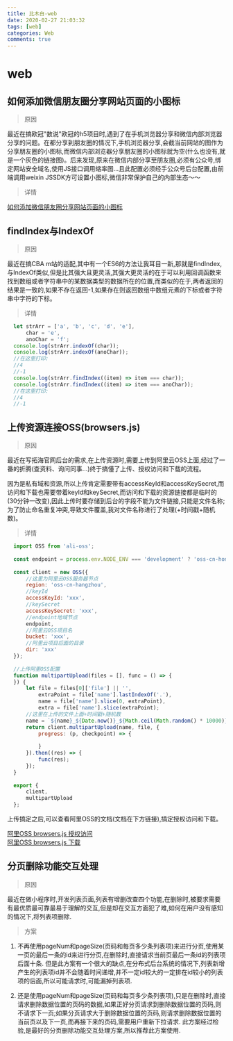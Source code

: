 ```yaml
---
title: 比木白-web
date: 2020-02-27 21:03:32
tags: [web]
categories: Web
comments: true
---
```


# web

  ## 如何添加微信朋友圈分享网站页面的小图标
  
  > 原因

  最近在搞欧冠"数说"欧冠的h5项目时,遇到了在手机浏览器分享和微信内部浏览器分享的问题。在都分享到朋友圈的情况下,手机浏览器分享,会截当前网站的图作为分享朋友圈的小图标,而微信内部浏览器分享朋友圈的小图标就为空(什么也没有,就是一个灰色的链接图)。后来发现,原来在微信内部分享至朋友圈,必须有公众号,绑定网站安全域名,使用JS接口调用缩率图...且此配置必须经手公众号后台配置,由前端调用weixin JSSDK方可设置小图标,微信非常保护自己的内部生态～～

  > 详情

  <a href='https://www.metinfo.cn/faq/1830.html' target='_blank'>如何添加微信朋友圈分享网站页面的小图标</a>
  
  ## findIndex与IndexOf
  
  > 原因

  最近在搞CBA m站的适配,其中有一个ES6的方法让我耳目一新,那就是findIndex,与IndexOf类似,但是比其强大且更灵活,其强大更灵活的在于可以利用回调函数来找到数组或者字符串中的某数据类型的数据所在的位置,而类似的在于,两者返回的结果是一致的,如果不存在返回-1,如果存在则返回数组中数组元素的下标或者字符串中字符的下标。
  
  > 详情

  ```js
    let strArr = ['a', 'b', 'c', 'd', 'e'],
        char = 'e',
        anoChar = 'f';
    console.log(strArr.indexOf(char));
    console.log(strArr.indexOf(anoChar));
    //在这里打印:
    //4
    //-1
    console.log(strArr.findIndex((item) => item === char));
    console.log(strArr.findIndex((item) => item === anoChar));
    //在这里打印:
    //4
    //-1
  ```

  ## 上传资源连接OSS(browsers.js)
  
  > 原因

  最近在写拓海官网后台的需求,在上传资源时,需要上传到阿里云OSS上面,经过了一番的折腾(查资料、询问同事...)终于搞懂了上传、授权访问和下载的流程。
  
  因为是私有域和资源,所以上传肯定需要带有accessKeyId和accessKeySecret,而访问和下载也需要带着keyId和keySecret,而访问和下载的资源链接都是临时的(30分钟一改变),因此上传时要存储到后台的字段不能为文件链接,只能是文件名称;为了防止命名重复冲突,导致文件覆盖,我对文件名称进行了处理(+时间戳+随机数)。
  
  > 详情

  ```js
    import OSS from 'ali-oss';
    
    const endpoint = process.env.NODE_ENV === 'development' ? 'oss-cn-hongkong.aliyuncs.com' : 'oss-cn-hongkong-internal.aliyuncs.com';
    
    const client = new OSS({
        //这里为阿里云OSS服务器节点
        region: 'oss-cn-hangzhou',
        //keyId
        accessKeyId: 'xxx',
        //keySecret
        accessKeySecret: 'xxx',
        //endpoint地域节点
        endpoint,
        //阿里云OSS项目名
        bucket: 'xxx',
        //阿里云项目后面的目录
        dir: 'xxx'
    });
    
    //上传阿里OSS配置
    function multipartUpload(files = [], func = () => {
    }) {
        let file = files[0]['file'] || '',
            extraPoint = file['name'].lastIndexOf('.'),
            name = file['name'].slice(0, extraPoint),
            extra = file['name'].slice(extraPoint);
        //这里在上传的文件上面+时间戳+随机数
        name = `${name}_${Date.now()}_${Math.ceil(Math.random() * 10000)}${extra}`;
        return client.multipartUpload(name, file, {
            progress: (p, checkpoint) => {
    
            }
        }).then((res) => {
            func(res);
        });
    }
    
    export {
        client,
        multipartUpload
    };
  ```

  上传搞定之后,可以查看阿里OSS的文档(文档在下方链接),搞定授权访问和下载。
  
  <div><a href='https://help.aliyun.com/document_detail/120092.html?spm=a2c4g.11186623.6.1323.15de18c9lFD7w0' target='_blank'>阿里OSS browsers.js 授权访问</a></div>
  <a href='https://help.aliyun.com/document_detail/64052.html?spm=a2c4g.11186623.6.1320.2b0219fdU4V9W8' target='_blank'>阿里OSS browsers.js 下载</a>
  
  ## 分页删除功能交互处理
  
  > 原因

  最近在做小程序时,开发列表页面,列表有增删改查四个功能,在删除时,被要求需要有最优质最可靠最易于理解的交互,但是却在交互方面犯了难,如何在用户没有感知的情况下,将列表项删除.
  
  > 方案

  1. 不再使用pageNum和pageSize(页码和每页多少条列表项)来进行分页,使用某一页的最后一条的id来进行分页,在删除时,直接请求当前页最后一条id的列表项后面十条.
     但是此方案有一个很大的缺点,在分布式后台系统的情况下,列表新增产生的列表项id并不会随着时间递增,并不一定id较大的一定排在id较小的列表项的后面,所以可能请求时,可能漏掉列表项.
  
  2. 还是使用pageNum和pageSize(页码和每页多少条列表项),只是在删除时,直接请求删除数据位置的页码的数据,如果正好分页请求到删除数据位置的页码,则不请求下一页;如果分页请求大于删除数据位置的页码,则请求删除数据位置的当前页以及下一页,而再接下来的页码,需要用户重新下拉请求.
     此方案经过检验,是最好的分页删除功能交互处理方案,所以推荐此方案使用.
  
  
